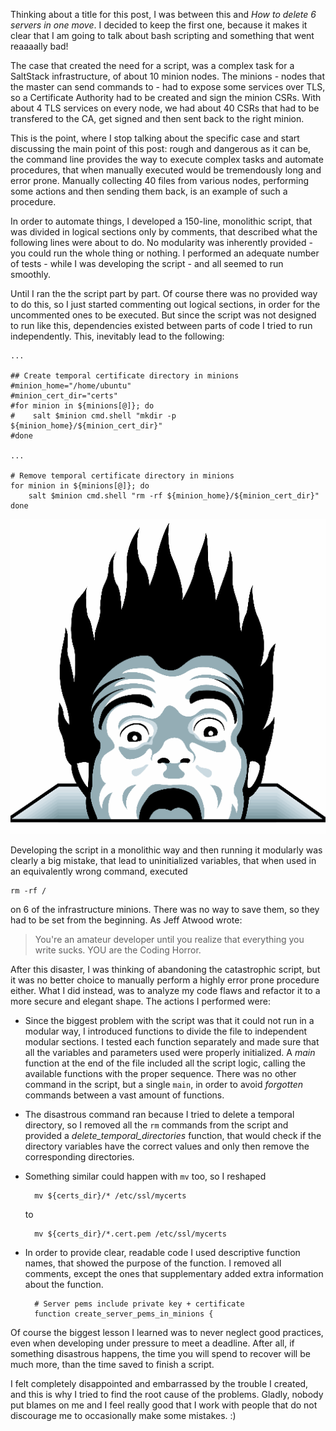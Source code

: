 Thinking about a title for this post, I was between this and *How to delete 6 servers in one move*. I decided to keep the first one, because it makes it clear that I am going to talk about bash scripting and something that went reaaaally bad!

The case that created the need for a script, was a complex task for a SaltStack infrastructure, of about 10 minion nodes. The minions - nodes that the master can send commands to - had to expose some services over TLS, so a Certificate Authority had to be created and sign the minion CSRs. With about 4 TLS services on every node, we had about 40 CSRs that had to be transfered to the CA, get signed and then sent back to the right minion.

This is the point, where I stop talking about the specific case and start discussing the main point of this post: rough and dangerous as it can be, the command line provides the way to execute complex tasks and automate procedures, that when manually executed would be tremendously long and error prone. Manually collecting 40 files from various nodes, performing some actions and then sending them back, is an example of such a procedure.

In order to automate things, I developed a 150-line, monolithic script, that was divided in logical sections only by comments, that described what the following lines were about to do. No modularity was inherently provided - you could run the whole thing or nothing. I performed an adequate number of tests - while I was developing the script - and all seemed to run smoothly.

Until I ran the the script part by part. Of course there was no provided way to do this, so I just started commenting out logical sections, in order for the uncommented ones to be executed. But since the script was not designed to run like this, dependencies existed between parts of code I tried to run independently. This, inevitably lead to the following:

```
...

## Create temporal certificate directory in minions
#minion_home="/home/ubuntu"
#minion_cert_dir="certs"
#for minion in ${minions[@]}; do
#    salt $minion cmd.shell "mkdir -p ${minion_home}/${minion_cert_dir}"
#done

...

# Remove temporal certificate directory in minions
for minion in ${minions[@]}; do
    salt $minion cmd.shell "rm -rf ${minion_home}/${minion_cert_dir}"
done
```

![Coding Horror](../img/coding-horror.png)

Developing the script in a monolithic way and then running it modularly was clearly a big mistake, that lead to uninitialized variables, that when used in an equivalently wrong command, executed

    rm -rf /
    
on 6 of the infrastructure minions. There was no way to save them, so they had to be set from the beginning. As Jeff Atwood wrote:

> You're an amateur developer until you realize that everything you write sucks. YOU are the Coding Horror.

After this disaster, I was thinking of abandoning the catastrophic script, but it was no better choice to manually perform a highly error prone procedure either. What I did instead, was to analyze my code flaws and refactor it to a more secure and elegant shape. The actions I performed were:

* Since the biggest problem with the script was that it could not run in a modular way, I introduced functions to divide the file to independent modular sections. I tested each function separately and made sure that all the variables and parameters used were properly initialized. A *main* function at the end of the file included all the script logic, calling the available functions with the proper sequence. There was no other command in the script, but a single `main`, in order to avoid *forgotten* commands between a vast amount of functions.
* The disastrous command ran because I tried to delete a temporal directory, so I removed all the `rm` commands from the script and provided a *delete_temporal_directories* function, that would check if the directory variables have the correct values and only then remove the corresponding directories.
* Something similar could happen with `mv` too, so I reshaped

        mv ${certs_dir}/* /etc/ssl/mycerts
    to

        mv ${certs_dir}/*.cert.pem /etc/ssl/mycerts
* In order to provide clear, readable code I used descriptive function names, that showed the purpose of the function. I removed all comments, except the ones that supplementary added extra information about the function.

        # Server pems include private key + certificate
        function create_server_pems_in_minions {


Of course the biggest lesson I learned was to never neglect good practices, even when developing under pressure to meet a deadline. After all, if something disastrous happens, the time you will spend to recover will be much more, than the time saved to finish a script.

I felt completely disappointed and embarrassed by the trouble I created, and this is why I tried to find the root cause of the problems. Gladly, nobody put blames on me and I feel really good that I work with people that do not discourage me to occasionally make some mistakes. :)


